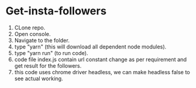 # Get-insta-followers

1. CLone repo.
2. Open console.
3. Navigate to the folder. 
4. type "yarn" (this will download all dependent node modules).
5. type "yarn run" (to run code).
6. code file index.js contain url constant change as per requirement and get result for the followers.
7. this code uses chrome driver headless, we can make headless false to see actual working.
